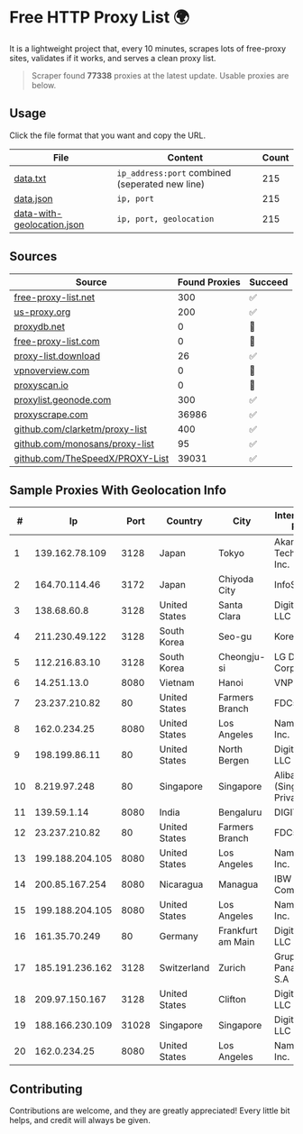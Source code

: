 
# Free HTTP Proxy List 🌍

It is a lightweight project that, every 10 minutes, scrapes lots of free-proxy sites, validates if it works, and serves a clean proxy list.


> Scraper found **77338** proxies at the latest update. Usable proxies are below.

## Usage

Click the file format that you want and copy the URL.


|File|Content|Count|
|----|-------|-----|
|[data.txt](https://raw.githubusercontent.com/themiralay/Proxy-List-World/master/data.txt)|`ip_address:port` combined (seperated new line)|215|
|[data.json](https://raw.githubusercontent.com/themiralay/Proxy-List-World/master/data.json)|`ip, port`|215|
|[data-with-geolocation.json](https://raw.githubusercontent.com/themiralay/Proxy-List-World/master/data-with-geolocation.json)|`ip, port, geolocation`|215|

## Sources

|Source|Found Proxies|Succeed|
|------|-------------|-------|
|[free-proxy-list.net](https://free-proxy-list.net)|300|✅|
|[us-proxy.org](https://www.us-proxy.org)|200|✅|
|[proxydb.net](http://proxydb.net)|0|🚫|
|[free-proxy-list.com](https://free-proxy-list.com/?page=&port=&type%5B%5D=http&type%5B%5D=https&up_time=0&search=Search)|0|🚫|
|[proxy-list.download](https://www.proxy-list.download/HTTP)|26|✅|
|[vpnoverview.com](https://vpnoverview.com/privacy/anonymous-browsing/free-proxy-servers)|0|🚫|
|[proxyscan.io](https://www.proxyscan.io)|0|🚫|
|[proxylist.geonode.com](https://proxylist.geonode.com/api/proxy-list?limit=300&page=1&sort_by=lastChecked&sort_type=desc&protocols=http,https)|300|✅|
|[proxyscrape.com](https://api.proxyscrape.com/v2/?request=displayproxies&protocol=http&timeout=10000&country=all&ssl=all&anonymity=all)|36986|✅|
|[github.com/clarketm/proxy-list](https://raw.githubusercontent.com/clarketm/proxy-list/master/proxy-list-raw.txt)|400|✅|
|[github.com/monosans/proxy-list](https://raw.githubusercontent.com/monosans/proxy-list/main/proxies/http.txt)|95|✅|
|[github.com/TheSpeedX/PROXY-List](https://raw.githubusercontent.com/TheSpeedX/PROXY-List/master/http.txt)|39031|✅|


## Sample Proxies With Geolocation Info

|#|Ip|Port|Country|City|Internet Service Provider|
|-|--|----|-------|----|-------------------------|
|1|139.162.78.109|3128|Japan|Tokyo|Akamai Technologies, Inc.|
|2|164.70.114.46|3172|Japan|Chiyoda City|InfoSphere|
|3|138.68.60.8|3128|United States|Santa Clara|DigitalOcean, LLC|
|4|211.230.49.122|3128|South Korea|Seo-gu|Korea Telecom|
|5|112.216.83.10|3128|South Korea|Cheongju-si|LG DACOM Corporation|
|6|14.251.13.0|8080|Vietnam|Hanoi|VNPT|
|7|23.237.210.82|80|United States|Farmers Branch|FDCservers.net|
|8|162.0.234.25|8080|United States|Los Angeles|Namecheap, Inc.|
|9|198.199.86.11|80|United States|North Bergen|DigitalOcean, LLC|
|10|8.219.97.248|80|Singapore|Singapore|Alibaba Cloud (Singapore) Private Limited|
|11|139.59.1.14|8080|India|Bengaluru|DIGITALOCEAN|
|12|23.237.210.82|80|United States|Farmers Branch|FDCservers.net|
|13|199.188.204.105|8080|United States|Los Angeles|Namecheap, Inc.|
|14|200.85.167.254|8080|Nicaragua|Managua|IBW Communications|
|15|199.188.204.105|8080|United States|Los Angeles|Namecheap, Inc.|
|16|161.35.70.249|80|Germany|Frankfurt am Main|DigitalOcean, LLC|
|17|185.191.236.162|3128|Switzerland|Zurich|Grupo Panaglobal 15 S.A|
|18|209.97.150.167|3128|United States|Clifton|DigitalOcean, LLC|
|19|188.166.230.109|31028|Singapore|Singapore|DigitalOcean, LLC|
|20|162.0.234.25|8080|United States|Los Angeles|Namecheap, Inc.|



## Contributing

Contributions are welcome, and they are greatly appreciated! Every
little bit helps, and credit will always be given.

